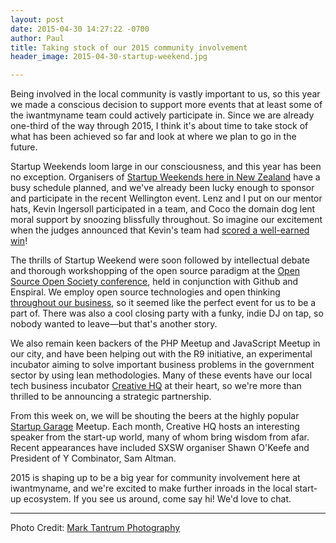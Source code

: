 ```yaml
---
layout: post
date: 2015-04-30 14:27:22 -0700
author: Paul
title: Taking stock of our 2015 community involvement
header_image: 2015-04-30-startup-weekend.jpg

---
```


<!-- excerpt -->

Being involved in the local community is vastly important to us, so this year we made a conscious decision to support more events that at least some of the iwantmyname team could actively participate in. Since we are already one-third of the way through 2015, I think it's about time to take stock of what has been achieved so far and look at where we plan to go in the future.

<!-- /excerpt -->

Startup Weekends loom large in our consciousness, and this year has been no exception. Organisers of [Startup Weekends here in New Zealand](http://www.startupweekend.co.nz/) have a busy schedule planned, and we've already been lucky enough to sponsor and participate in the recent Wellington event. Lenz and I put on our mentor hats, Kevin Ingersoll participated in a team, and Coco the domain dog lent moral support by snoozing blissfully throughout. So imagine our excitement when the judges announced that Kevin's team had [scored a well-earned win](https://twitter.com/kingersoll)!

The thrills of Startup Weekend were soon followed by intellectual debate and thorough workshopping of the open source paradigm at the [Open Source Open Society conference](http://opensourceopensociety.com/), held in conjunction with Github and Enspiral. We employ open source technologies and open thinking [throughout our business](https://iwantmyname.com/blog/2015/03/does-open-source-contribute-to-a-more-open-society.html), so it seemed like the perfect event for us to be a part of. There was also a cool closing party with a funky, indie DJ on tap, so nobody wanted to leave—but that's another story.

We also remain keen backers of the PHP Meetup and JavaScript Meetup in our city, and have been helping out with the R9 initiative, an experimental incubator aiming to solve important business problems in the government sector by using lean methodologies. Many of these events have our local tech business incubator [Creative HQ](http://creativehq.co.nz/) at their heart, so we're more than thrilled to be announcing a strategic partnership.

From this week on, we will be shouting the beers at the highly popular [Startup Garage](http://www.meetup.com/StartupGarage/) Meetup. Each month, Creative HQ hosts an interesting speaker from the start-up world, many of whom bring wisdom from afar. Recent appearances have included SXSW organiser Shawn O'Keefe and President of Y Combinator, Sam Altman. 

2015 is shaping up to be a big year for community involvement here at iwantmyname, and we're excited to make further inroads in the local start-up ecosystem. If you see us around, come say hi! We'd love to chat. 

***

Photo Credit: [Mark Tantrum Photography](http://marktantrum.photoshelter.com/gallery-image/Startup-Weekend-Wellington-2015/G0000kh_BLuFtiHg/I0000cpYprJxO9W8/C00009qyVsLVsm0o)
